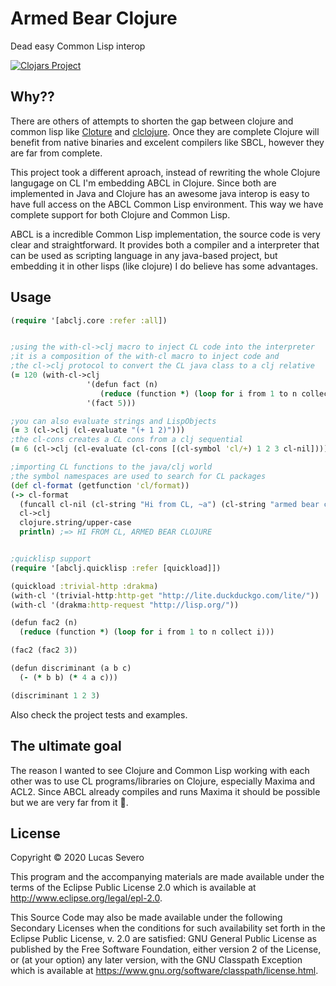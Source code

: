# Armed Bear Clojure
Dead easy Common Lisp interop

[![Clojars Project](https://img.shields.io/clojars/v/abclj.svg)](https://clojars.org/abclj)

## Why??

There are others of attempts to shorten the gap between clojure and common lisp like [Cloture](https://github.com/ruricolist/cloture) and [clclojure](https://github.com/joinr/clclojure).
Once they are complete Clojure will benefit from native binaries and excelent compilers like SBCL, however they are far from complete.

This project took a different aproach, instead of rewriting the whole Clojure langugage on CL I'm embedding ABCL in Clojure.
Since both are implemented in Java and Clojure has an awesome java interop is easy to have full access on the ABCL Common Lisp environment.
This way we have complete support for both Clojure and Common Lisp.

ABCL is a incredible Common Lisp implementation, the source code is very clear and straightforward.
It provides both a compiler and a interpreter that can be used as scripting language in any java-based project, but embedding it in other lisps (like clojure) I do believe has some advantages.


## Usage

```clojure
(require '[abclj.core :refer :all])


;using the with-cl->clj macro to inject CL code into the interpreter
;it is a composition of the with-cl macro to inject code and
;the cl->clj protocol to convert the CL java class to a clj relative
(= 120 (with-cl->clj
                 '(defun fact (n)
                    (reduce (function *) (loop for i from 1 to n collect i)))
                 '(fact 5)))

;you can also evaluate strings and LispObjects
(= 3 (cl->clj (cl-evaluate "(+ 1 2)")))
;the cl-cons creates a CL cons from a clj sequential
(= 6 (cl->clj (cl-evaluate (cl-cons [(cl-symbol 'cl/+) 1 2 3 cl-nil]))))

;importing CL functions to the java/clj world
;the symbol namespaces are used to search for CL packages
(def cl-format (getfunction 'cl/format))
(-> cl-format
  (funcall cl-nil (cl-string "Hi from CL, ~a") (cl-string "armed bear clojure"))
  cl->clj
  clojure.string/upper-case
  println) ;=> HI FROM CL, ARMED BEAR CLOJURE


;quicklisp support
(require '[abclj.quicklisp :refer [quickload]])

(quickload :trivial-http :drakma)
(with-cl '(trivial-http:http-get "http://lite.duckduckgo.com/lite/"))
(with-cl '(drakma:http-request "http://lisp.org/"))

(defun fac2 (n)
  (reduce (function *) (loop for i from 1 to n collect i)))

(fac2 (fac2 3))

(defun discriminant (a b c)
  (- (* b b) (* 4 a c)))

(discriminant 1 2 3)
```
Also check the project tests and examples.

## The ultimate goal

The reason I wanted to see Clojure and Common Lisp working with each other was to use CL programs/libraries on Clojure, especially Maxima and ACL2.
Since ABCL already compiles and runs Maxima it should be possible but we are very far from it 🤷.

## License

Copyright © 2020 Lucas Severo

This program and the accompanying materials are made available under the
terms of the Eclipse Public License 2.0 which is available at
http://www.eclipse.org/legal/epl-2.0.

This Source Code may also be made available under the following Secondary
Licenses when the conditions for such availability set forth in the Eclipse
Public License, v. 2.0 are satisfied: GNU General Public License as published by
the Free Software Foundation, either version 2 of the License, or (at your
option) any later version, with the GNU Classpath Exception which is available
at https://www.gnu.org/software/classpath/license.html.
